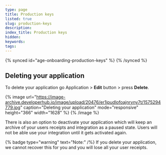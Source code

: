 ```yaml
---
type: page
title: Production keys
listed: true
slug: production-keys
description: 
index_title: Production keys
hidden: 
keywords: 
tags: 
---
```


{% synced id="age-onboarding-production-keys" %}
{% /synced %}

## Deleting your application

To delete your application go Application &gt; **Edit** button &gt; press **Delete**.

{% image url="https://image-archive.developerhub.io/image/upload/20476/er1ipudlofoajnrvny7t/1575294779.jpg" caption="Deleting your application" mode="responsive" height="366" width="1628" %}
{% /image %}

There is also an option to deactivate your application which will keep an archive of your users receipts and integration as a paused state. Users will not be able use your integration until it gets activated again.

{% badge type="warning" text="Note:" /%} If you delete your application, we cannot recover this for you and you will lose all your user receipts.